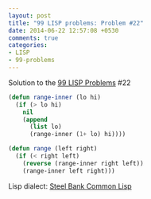 ```yaml
---
layout: post
title: "99 LISP problems: Problem #22"
date: 2014-06-22 12:57:08 +0530
comments: true
categories: 
- LISP
- 99-problems
---
```


Solution to the [99 LISP Problems][99prob] #22

```cl
(defun range-inner (lo hi)
  (if (> lo hi)
    nil
    (append
      (list lo)
      (range-inner (1+ lo) hi))))

(defun range (left right)
  (if (< right left)
    (reverse (range-inner right left))
    (range-inner left right)))
```

Lisp dialect: [Steel Bank Common Lisp][sbcl]

<!--links-->
[99prob]: http://www.ic.unicamp.br/~meidanis/courses/mc336/2006s2/funcional/L-99_Ninety-Nine_Lisp_Problems.html
[sbcl]: http://www.sbcl.org/
